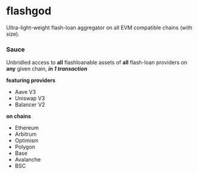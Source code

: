 # flashgod

Ultra-light-weight flash-loan aggregator on all EVM compatible chains (with size).

### Sauce
Unbridled access to __all__ flashloanable assets of __all__ flash-loan providers on __any__ given chain, *__in 1 transaction__*

__featuring providers__
- Aave V3
- Uniswap V3
- Balancer V2

__on chains__
- Ethereum
- Arbitrum
- Optimism
- Polygon
- Base
- Avalanche
- BSC
